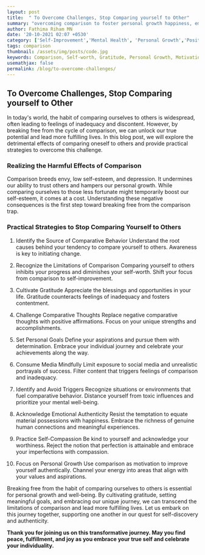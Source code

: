 ```yaml
---
layout: post
title:  " To Overcome Challenges, Stop Comparing yourself to Other"
summary: "overcoming comparison to foster personal growth happiness, emphasizing gratitude and self-awareness."
author: Fathima Riham MN
date: '20-10-2021 02:07 +0530'
category: ['Self-Improvement','Mental Health', 'Personal Growth','Positive Thinking']
tags: comparison
thumbnail: /assets/img/posts/code.jpg
keywords: Comparison, Self-worth, Gratitude, Personal Growth, Motivation
usemathjax: false
permalink: /blog/to-overcome-challenges/
---
```


##  To Overcome Challenges, Stop Comparing yourself to Other 

In today's world, the habit of comparing ourselves to others is widespread, often leading to feelings of inadequacy and discontent. However, by breaking free from the cycle of comparison, we can unlock our true potential and lead more fulfilling lives. In this blog post, we will explore the detrimental effects of comparing oneself to others and provide practical strategies to overcome this challenge.


### Realizing the Harmful Effects of Comparison
Comparison breeds envy, low self-esteem, and depression. It undermines our ability to trust others and hampers our personal growth. While comparing ourselves to those less fortunate might temporarily boost our self-esteem, it comes at a cost. Understanding these negative consequences is the first step toward breaking free from the comparison trap.

### Practical Strategies to Stop Comparing Yourself to Others
1. Identify the Source of Comparative Behavior
Understand the root causes behind your tendency to compare yourself to others. Awareness is key to initiating change.

2. Recognize the Limitations of Comparison
Comparing yourself to others inhibits your progress and diminishes your self-worth. Shift your focus from comparison to self-improvement.

3. Cultivate Gratitude
Appreciate the blessings and opportunities in your life. Gratitude counteracts feelings of inadequacy and fosters contentment.

4. Challenge Comparative Thoughts
Replace negative comparative thoughts with positive affirmations. Focus on your unique strengths and accomplishments.

5. Set Personal Goals
Define your aspirations and pursue them with determination. Embrace your individual journey and celebrate your achievements along the way.

6. Consume Media Mindfully
Limit exposure to social media and unrealistic portrayals of success. Filter content that triggers feelings of comparison and inadequacy.

7. Identify and Avoid Triggers
Recognize situations or environments that fuel comparative behavior. Distance yourself from toxic influences and prioritize your mental well-being.

8. Acknowledge Emotional Authenticity
Resist the temptation to equate material possessions with happiness. Embrace the richness of genuine human connections and meaningful experiences.

9. Practice Self-Compassion
Be kind to yourself and acknowledge your worthiness. Reject the notion that perfection is attainable and embrace your imperfections with compassion.

10. Focus on Personal Growth
Use comparison as motivation to improve yourself authentically. Channel your energy into areas that align with your values and aspirations.


Breaking free from the habit of comparing ourselves to others is essential for personal growth and well-being. By cultivating gratitude, setting meaningful goals, and embracing our unique journey, we can transcend the limitations of comparison and lead more fulfilling lives. Let us embark on this journey together, supporting one another in our quest for self-discovery and authenticity.

**Thank you for joining us on this transformative journey. May you find peace, fulfillment, and joy as you embrace your true self and celebrate your individuality.**

